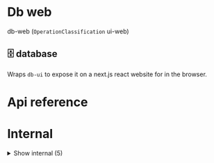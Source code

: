 # Db web

db-web (`OperationClassification` ui-web)


## 🗄 database

Wraps `db-ui` to expose it on a next.js react website for in the browser.




# Api reference

# Internal

<details><summary>Show internal (5)</summary>
    
  # `<DbAndUpsert />`

This should catch all dbQueryPaths because those aren't default ones


| Input      |    |    |
| ---------- | -- | -- |
| - | | |
| **Output** | {  }   |    |



## `<DbLayout />`

| Input      |    |    |
| ---------- | -- | -- |
| props | { pageProps: {  }, <br />nextPage: {  }, <br /> } |  |
| **Output** | `JSX.Element`   |    |



## `<MyApp />`

| Input      |    |    |
| ---------- | -- | -- |
| - | | |
| **Output** | `JSX.Element`   |    |



## 📄 DbLayout (exported const)

## 📄 { StoreProvider, useStore } (exported const)

  </details>

